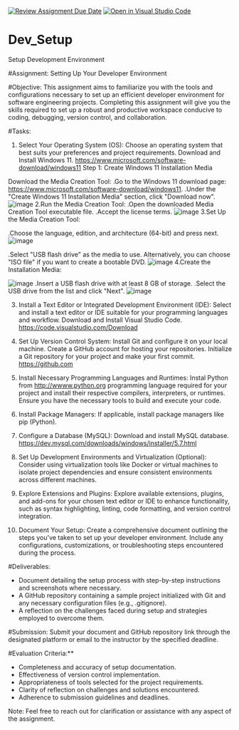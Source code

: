 [![Review Assignment Due Date](https://classroom.github.com/assets/deadline-readme-button-22041afd0340ce965d47ae6ef1cefeee28c7c493a6346c4f15d667ab976d596c.svg)](https://classroom.github.com/a/vbnbTt5m)
[![Open in Visual Studio Code](https://classroom.github.com/assets/open-in-vscode-2e0aaae1b6195c2367325f4f02e2d04e9abb55f0b24a779b69b11b9e10269abc.svg)](https://classroom.github.com/online_ide?assignment_repo_id=15281109&assignment_repo_type=AssignmentRepo)
# Dev_Setup
Setup Development Environment

#Assignment: Setting Up Your Developer Environment

#Objective:
This assignment aims to familiarize you with the tools and configurations necessary to set up an efficient developer environment for software engineering projects. Completing this assignment will give you the skills required to set up a robust and productive workspace conducive to coding, debugging, version control, and collaboration.

#Tasks:

1. Select Your Operating System (OS):
   Choose an operating system that best suits your preferences and project requirements. Download and Install Windows 11. https://www.microsoft.com/software-download/windows11
   Step 1: Create Windows 11 Installation Media

Download the Media Creation Tool:
   .Go to the Windows 11 download page: https://www.microsoft.com/software-download/windows11.
   .Under the "Create Windows 11 Installation Media" section, click "Download now".
![image](https://github.com/Powerlearnproject/se-assignment-1-setting-up-your-developer-environment-phenacy/assets/146988414/3784d74a-fc39-48bb-9b6a-89b2989ffae3)
2.Run the Media Creation Tool:
   .Open the downloaded Media Creation Tool executable file.
   .Accept the license terms.
![image](https://github.com/Powerlearnproject/se-assignment-1-setting-up-your-developer-environment-phenacy/assets/146988414/946ac4ef-4568-4954-8aeb-59c0c3e16766)
3.Set Up the Media Creation Tool:

   .Choose the language, edition, and architecture (64-bit) and press next.
![image](https://github.com/Powerlearnproject/se-assignment-1-setting-up-your-developer-environment-phenacy/assets/146988414/786024c6-9327-4040-bf6a-b3f0c95fbf5c)

   .Select "USB flash drive" as the media to use. Alternatively, you can choose "ISO file" if you want to create a bootable DVD.
![image](https://github.com/Powerlearnproject/se-assignment-1-setting-up-your-developer-environment-phenacy/assets/146988414/e621a00a-634d-4853-87b6-543aed7e73b1)
4.Create the Installation Media:

![image](https://github.com/Powerlearnproject/se-assignment-1-setting-up-your-developer-environment-phenacy/assets/146988414/3fe3ee84-cd00-4fea-a984-ed88e0276101)
   .Insert a USB flash drive with at least 8 GB of storage.
   .Select the USB drive from the list and click "Next".
   ![image](https://github.com/Powerlearnproject/se-assignment-1-setting-up-your-developer-environment-phenacy/assets/146988414/e05a10fe-efa8-4a46-acd7-2a078a3f116e)






3. Install a Text Editor or Integrated Development Environment (IDE):
   Select and install a text editor or IDE suitable for your programming languages and workflow. Download and Install Visual Studio Code. https://code.visualstudio.com/Download
4. Set Up Version Control System:
   Install Git and configure it on your local machine. Create a GitHub account for hosting your repositories. Initialize a Git repository for your project and make your first commit. https://github.com

5. Install Necessary Programming Languages and Runtimes:
  Instal Python from http://wwww.python.org programming language required for your project and install their respective compilers, interpreters, or runtimes. Ensure you have the necessary tools to build and execute your code.

6. Install Package Managers:
   If applicable, install package managers like pip (Python).

7. Configure a Database (MySQL):
   Download and install MySQL database. https://dev.mysql.com/downloads/windows/installer/5.7.html

8. Set Up Development Environments and Virtualization (Optional):
   Consider using virtualization tools like Docker or virtual machines to isolate project dependencies and ensure consistent environments across different machines.

9. Explore Extensions and Plugins:
   Explore available extensions, plugins, and add-ons for your chosen text editor or IDE to enhance functionality, such as syntax highlighting, linting, code formatting, and version control integration.

10. Document Your Setup:
    Create a comprehensive document outlining the steps you've taken to set up your developer environment. Include any configurations, customizations, or troubleshooting steps encountered during the process. 

#Deliverables:
- Document detailing the setup process with step-by-step instructions and screenshots where necessary.
- A GitHub repository containing a sample project initialized with Git and any necessary configuration files (e.g., .gitignore).
- A reflection on the challenges faced during setup and strategies employed to overcome them.

#Submission:
Submit your document and GitHub repository link through the designated platform or email to the instructor by the specified deadline.

#Evaluation Criteria:**
- Completeness and accuracy of setup documentation.
- Effectiveness of version control implementation.
- Appropriateness of tools selected for the project requirements.
- Clarity of reflection on challenges and solutions encountered.
- Adherence to submission guidelines and deadlines.

Note: Feel free to reach out for clarification or assistance with any aspect of the assignment.
